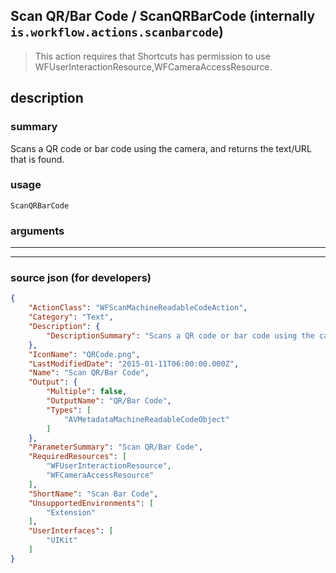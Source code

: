 
## Scan QR/Bar Code / ScanQRBarCode (internally `is.workflow.actions.scanbarcode`)

> This action requires that Shortcuts has permission to use WFUserInteractionResource,WFCameraAccessResource.


## description

### summary

Scans a QR code or bar code using the camera, and returns the text/URL that is found.


### usage
```
ScanQRBarCode 
```

### arguments

---



---

### source json (for developers)

```json
{
	"ActionClass": "WFScanMachineReadableCodeAction",
	"Category": "Text",
	"Description": {
		"DescriptionSummary": "Scans a QR code or bar code using the camera, and returns the text/URL that is found."
	},
	"IconName": "QRCode.png",
	"LastModifiedDate": "2015-01-11T06:00:00.000Z",
	"Name": "Scan QR/Bar Code",
	"Output": {
		"Multiple": false,
		"OutputName": "QR/Bar Code",
		"Types": [
			"AVMetadataMachineReadableCodeObject"
		]
	},
	"ParameterSummary": "Scan QR/Bar Code",
	"RequiredResources": [
		"WFUserInteractionResource",
		"WFCameraAccessResource"
	],
	"ShortName": "Scan Bar Code",
	"UnsupportedEnvironments": [
		"Extension"
	],
	"UserInterfaces": [
		"UIKit"
	]
}
```
